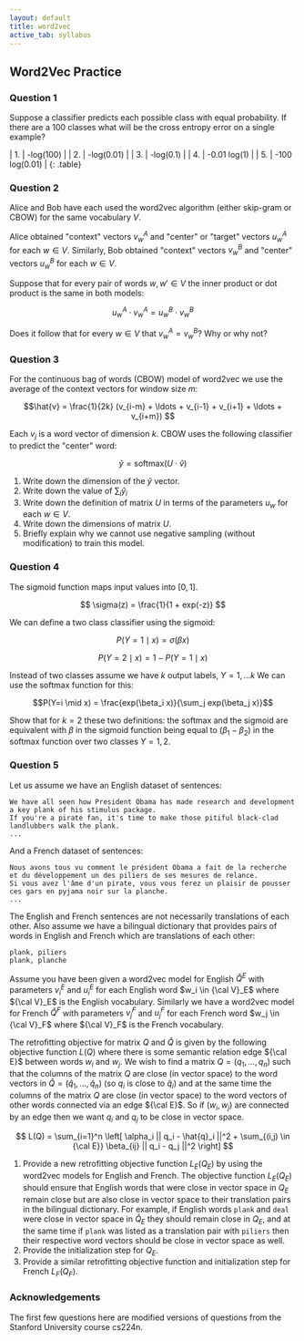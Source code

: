 ```yaml
---
layout: default
title: word2vec
active_tab: syllabus
---
```


## Word2Vec Practice

### Question 1

Suppose a classifier predicts each possible class with equal
probability. If there are a 100 classes what will be the cross
entropy error on a single example?

| 1. | -log(100) |
| 2. | -log(0.01) | 
| 3. | -log(0.1) | 
| 4. | -0.01 log(1) |
| 5. | -100 log(0.01) |
{: .table}

### Question 2

Alice and Bob have each used the word2vec algorithm (either
skip-gram or CBOW) for the same vocabulary $V$.

Alice obtained "context" vectors $v_w^A$ and "center" or "target" vectors $u_w^A$ for each $w \in V$.
Similarly, Bob obtained "context" vectors $v_w^B$ and "center" vectors $u_w^B$ for each $w \in V$.

Suppose that for every pair of words $w, w' \in V$ the inner product or dot product is the 
same in both models:

$$ u_w^A \cdot v_w^A = u_w^B \cdot v_w^B $$

Does it follow that for every $w \in V$ that $v_w^A = v_w^B$? Why or why not?

### Question 3

For the continuous bag of words (CBOW) model of word2vec we use the average of
the context vectors for window size $m$: 

$$\hat{v} = \frac{1}{2k} (v_{i-m} + \ldots + v_{i-1} + v_{i+1} + \ldots + v_{i+m}) $$

Each $v_j$ is a word vector of dimension $k$. CBOW uses the following classifier to predict the "center" word:

$$ \hat{y} = \textrm{softmax}( U \cdot \hat{v} ) $$

1. Write down the dimension of the $\hat{y}$ vector.
2. Write down the value of $\sum_i \hat{y}_i$
3. Write down the definition of matrix $U$ in terms of the parameters $u_w$ for each $w \in V$.
4. Write down the dimensions of matrix $U$.
5. Briefly explain why we cannot use negative sampling (without modification) to train this model.

### Question 4

The sigmoid function maps input values into $[0,1]$. 

$$ \sigma(z) = \frac{1}{1 + exp(-z)} $$

We can define a two class classifier using the sigmoid:

$$P(Y=1 \mid x) = \sigma(\beta x)$$

$$P(Y=2 \mid x) = 1 - P(Y=1 \mid x)$$

Instead of two classes assume we have $k$ output labels, $Y = 1, \ldots k$
We can use the softmax function for this:

$$P(Y=i \mid x) = \frac{exp(\beta_i x)}{\sum_j exp(\beta_j x)}$$

Show that for $k=2$ these two definitions: the softmax and the sigmoid
are equivalent with $\beta$ in the sigmoid function being equal to $(\beta_1 - \beta_2)$
in the softmax function over two classes $Y=1,2$.

### Question 5

Let us assume we have an English dataset of sentences:


    We have all seen how President Obama has made research and development a key plank of his stimulus package. 
    If you're a pirate fan, it's time to make those pitiful black-clad landlubbers walk the plank. 
    ...

And a French dataset of sentences:

    Nous avons tous vu comment le président Obama a fait de la recherche et du développement un des piliers de ses mesures de relance.
    Si vous avez l'âme d'un pirate, vous vous ferez un plaisir de pousser ces gars en pyjama noir sur la planche.  
    ...

The English and French sentences are not necessarily translations of each other. Also assume we have
a bilingual dictionary that provides pairs of words in English and French which are translations 
of each other:

    plank, piliers
    plank, planche

Assume you have been given a word2vec model for English $\hat{Q}^E$ with
parameters $v_i^E$ and $u_i^E$ for each English word $w_i \in {\cal
V}_E$ where ${\cal V}_E$ is the English vocabulary. Similarly we
have a word2vec model for French $\hat{Q}^F$ with parameters $v_j^F$ and $u_j^F$
for each French word $w_j \in {\cal V}_F$ where ${\cal V}_F$ is the
French vocabulary.

The retrofitting objective for matrix $Q$ and $\hat{Q}$ is
given by the following objective function $L(Q)$ where there is some semantic
relation edge ${\cal E}$ between words $w_i$ and $w_j$. We wish to find a matrix
$Q = (q_1, \ldots, q_n)$ such that the
columns of the matrix $Q$ are close (in vector space) to the word vectors in $\hat{Q} = (\hat{q}_1, \ldots, \hat{q}_n)$
(so $q_i$ is close to $\hat{q}_i$) and at the same time the columns
of the matrix $Q$ are close (in vector space) to the word vectors
of other words connected via an edge ${\cal E}$. So if $(w_i, w_j)$
are connected by an edge then we want $q_i$ and $q_j$ to be close in vector space. 

$$ L(Q) = \sum_{i=1}^n \left[ \alpha_i || q_i - \hat{q}_i ||^2 + \sum_{(i,j) \in {\cal E}} \beta_{ij} || q_i - q_j ||^2 \right] $$

1. Provide a new retrofitting objective function $L_E(Q_E)$ by using the word2vec models for English and French. The objective function $L_E(Q_E)$ should ensure that 
English words that were close in vector space in $Q_E$ remain close but are also close in vector space to their translation pairs in the bilingual dictionary. For example,
if English words `plank` and `deal` were close in vector space in $\hat{Q}_E$ they should remain close in $Q_E$, and at the same time
if `plank` was listed as a translation pair with `piliers` then their respective word vectors should be close in vector space as well.
2. Provide the initialization step for $Q_E$.
3. Provide a similar retrofitting objective function and initialization step for French $L_F(Q_F)$.


### Acknowledgements

The first few questions here are modified versions of questions from the Stanford University course cs224n.

